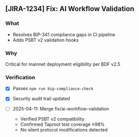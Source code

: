 ## [JIRA-1234] Fix: AI Workflow Validation

### What  

- Resolves BIP-341 compliance gaps in CI pipeline  
- Adds PSBT v2 validation hooks  

### Why  

Critical for mainnet deployment eligibility per BDF v2.5  

### Verification  

- [x] Passes `npm run bip-compliance-check`  
- [x] Security audit trail updated  

- [ ] 2025-04-11: Merge fix/ai-workflow-validation
  - Verified PSBT v2 compatibility
  - Confirmed Taproot test coverage ≥98%
  - No silent protocol modifications detected
